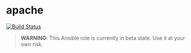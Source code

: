 # apache

[![Build Status](https://drone.owncloud.com/api/badges/owncloud-ansible/apache/status.svg)](https://drone.owncloud.com/owncloud-ansible/apache)

> **WARNING**: This Ansible role is currently in beta state. Use it at your own risk.

